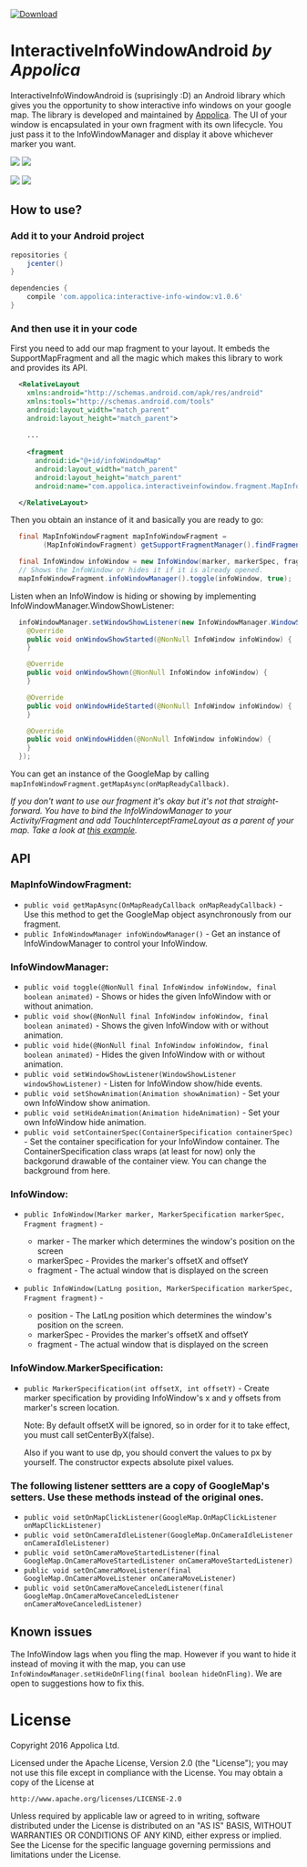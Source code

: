 [ ![Download](https://api.bintray.com/packages/appolica-ltd/appolica/InfoWindow/images/download.svg?version=1.0.7) ](https://bintray.com/appolica-ltd/appolica/InfoWindow/1.0.7/link)

# InteractiveInfoWindowAndroid *by Appolica*

InteractiveInfoWindowAndroid is (suprisingly :D) an Android library which gives you the opportunity to show interactive info windows on your google map. The library is developed and maintained by [Appolica](http://www.appolica.com). The UI of your window is encapsulated in your own fragment with its own lifecycle. You just pass it to the InfoWindowManager and display it above whichever marker you want.

![](https://github.com/Appolica/InteractiveInfoWindowAndroid/blob/develop/gifs/Sample1.gif?raw=true) ![](https://github.com/Appolica/InteractiveInfoWindowAndroid/blob/develop/gifs/Sample2.gif?raw=true)


![](https://github.com/Appolica/InteractiveInfoWindowAndroid/blob/develop/gifs/Sample3.gif?raw=true) ![](https://github.com/Appolica/InteractiveInfoWindowAndroid/blob/develop/gifs/Sample4.gif?raw=true)

## How to use?

### Add it to your Android project

```gradle
repositories {
    jcenter()
}

dependencies {
    compile 'com.appolica:interactive-info-window:v1.0.6'
}

```

### And then use it in your code

First you need to add our map fragment to your layout. It embeds the SupportMapFragment and all the magic which makes this library to work and provides its API.

```xml
  <RelativeLayout
    xmlns:android="http://schemas.android.com/apk/res/android"
    xmlns:tools="http://schemas.android.com/tools"
    android:layout_width="match_parent"
    android:layout_height="match_parent">
    
    ...
    
    <fragment
      android:id="@+id/infoWindowMap"
      android:layout_width="match_parent"
      android:layout_height="match_parent"
      android:name="com.appolica.interactiveinfowindow.fragment.MapInfoWindowFragment"/>

  </RelativeLayout>
```

Then you obtain an instance of it and basically you are ready to go:

```java
  final MapInfoWindowFragment mapInfoWindowFragment =
        (MapInfoWindowFragment) getSupportFragmentManager().findFragmentById(R.id.infoWindowMap);

  final InfoWindow infoWindow = new InfoWindow(marker, markerSpec, fragment);
  // Shows the InfoWindow or hides it if it is already opened.
  mapInfoWindowFragment.infoWindowManager().toggle(infoWindow, true); 
```
Listen when an InfoWindow is hiding or showing by implementing InfoWindowManager.WindowShowListener:

```java
  infoWindowManager.setWindowShowListener(new InfoWindowManager.WindowShowListener() {
    @Override
    public void onWindowShowStarted(@NonNull InfoWindow infoWindow) {
    }

    @Override
    public void onWindowShown(@NonNull InfoWindow infoWindow) {
    }

    @Override
    public void onWindowHideStarted(@NonNull InfoWindow infoWindow) {
    }

    @Override
    public void onWindowHidden(@NonNull InfoWindow infoWindow) {
    }
  });
```
You can get an instance of the GoogleMap by calling ```mapInfoWindowFragment.getMapAsync(onMapReadyCallback)```.

_If you don't want to use our fragment it's okay but it's not that straight-forward. You have to bind the InfoWindowManager to your Activity/Fragment and add TouchInterceptFrameLayout as a parent of your map. Take a look at [this example](https://github.com/Appolica/InteractiveInfoWindowAndroid/blob/develop/sample/src/main/java/com/appolica/sample/activities/SampleWithMapViewActivity.java)._

## API

### MapInfoWindowFragment:

 * ```public void getMapAsync(OnMapReadyCallback onMapReadyCallback)``` - Use this method to get the GoogleMap object asynchronously from our fragment.
 * ```public InfoWindowManager infoWindowManager()``` - Get an instance of InfoWindowManager to control your InfoWindow.

### InfoWindowManager:
 * ```public void toggle(@NonNull final InfoWindow infoWindow, final boolean animated)``` - Shows or hides the given InfoWindow with or without animation.
 * ```public void show(@NonNull final InfoWindow infoWindow, final boolean animated)``` - Shows the given InfoWindow with or without animation.
 * ```public void hide(@NonNull final InfoWindow infoWindow, final boolean animated)``` - Hides the given InfoWindow with or without animation.
 * ```public void setWindowShowListener(WindowShowListener windowShowListener)``` - Listen for InfoWindow show/hide events.
 * ```public void setShowAnimation(Animation showAnimation)``` - Set your own InfoWindow show animation.
 * ```public void setHideAnimation(Animation hideAnimation)``` - Set your own InfoWindow hide animation.
 * ```public void setContainerSpec(ContainerSpecification containerSpec)``` - Set the container specification for your InfoWindow container. The ContainerSpecification class wraps (at least for now) only the backgorund drawable of the container view. You can change the background from here.
 
### InfoWindow:
 * ```public InfoWindow(Marker marker, MarkerSpecification markerSpec, Fragment fragment)``` - 
    * marker - The marker which determines the window's position on the screen
    * markerSpec - Provides the marker's offsetX and offsetY
    * fragment - The actual window that is displayed on the screen
    
 * ```public InfoWindow(LatLng position, MarkerSpecification markerSpec, Fragment fragment)``` - 
    * position - The LatLng position which determines the window's position on the screen.
    * markerSpec - Provides the marker's offsetX and offsetY
    * fragment - The actual window that is displayed on the screen

### InfoWindow.MarkerSpecification:
 * ```public MarkerSpecification(int offsetX, int offsetY)``` - Create marker specification by providing InfoWindow's x and y offsets from marker's screen location.
    
    Note: By default offsetX will be ignored, so in order for it to take effect, you must call setCenterByX(false). 
    
    Also if you want to use dp, you should convert the values to px by yourself. The constructor expects absolute pixel values.

### The following listener settters are a copy of GoogleMap's setters. Use these methods instead of the original ones.
 
 * ```public void setOnMapClickListener(GoogleMap.OnMapClickListener onMapClickListener)```
 * ```public void setOnCameraIdleListener(GoogleMap.OnCameraIdleListener onCameraIdleListener)```
 * ```public void setOnCameraMoveStartedListener(final GoogleMap.OnCameraMoveStartedListener onCameraMoveStartedListener)```
 * ```public void setOnCameraMoveListener(final GoogleMap.OnCameraMoveListener onCameraMoveListener)```
 * ```public void setOnCameraMoveCanceledListener(final GoogleMap.OnCameraMoveCanceledListener onCameraMoveCanceledListener)```

## Known issues

The InfoWindow lags when you fling the map. However if you want to hide it instead of moving it with the map, you can use ```InfoWindowManager.setHideOnFling(final boolean hideOnFling)```.
We are open to suggestions how to fix this.

# License

Copyright 2016 Appolica Ltd.

Licensed under the Apache License, Version 2.0 (the "License");
you may not use this file except in compliance with the License.
You may obtain a copy of the License at

    http://www.apache.org/licenses/LICENSE-2.0

Unless required by applicable law or agreed to in writing, software
distributed under the License is distributed on an "AS IS" BASIS,
WITHOUT WARRANTIES OR CONDITIONS OF ANY KIND, either express or implied.
See the License for the specific language governing permissions and
limitations under the License.

